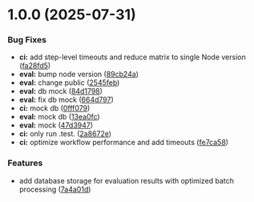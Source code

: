 # 1.0.0 (2025-07-31)


### Bug Fixes

* **ci:** add step-level timeouts and reduce matrix to single Node version ([fa28fd5](https://github.com/lilac-labs/eva/commit/fa28fd50909c90e010411be7768df6bfdb1111a9))
* **eval:** bump node version ([89cb24a](https://github.com/lilac-labs/eva/commit/89cb24af104f33f09f04f8d457e2c1d24e731c2f))
* **eval:** change public ([2545feb](https://github.com/lilac-labs/eva/commit/2545feb9bdb3768e6842d26eeec1c7d60c05e83a))
* **eval:** db mock ([84d1798](https://github.com/lilac-labs/eva/commit/84d1798761e15a3bdfde58b86c7d063d7478f557))
* **eval:** fix db mock ([664d797](https://github.com/lilac-labs/eva/commit/664d797040d0fe4ed10cbac7cb7b8c83ff64d5fe))
* **ci:** mock db ([0fff079](https://github.com/lilac-labs/eva/commit/0fff07938d01922024eed2e5628be87d1a38314f))
* **eval:** mock db ([13ea0fc](https://github.com/lilac-labs/eva/commit/13ea0fcdb34f3ae997a67acd315d81d9bff0caab))
* **eval:** mock ([47d3947](https://github.com/lilac-labs/eva/commit/47d39474746663724775cff595d171e18bd6d5a9))
* **ci:** only run .test. ([2a8672e](https://github.com/lilac-labs/eva/commit/2a8672e8a874c76391a5f114b5f229962c31cda0))
* **ci:** optimize workflow performance and add timeouts ([fe7ca58](https://github.com/lilac-labs/eva/commit/fe7ca585b6a3e40f057c5f161ad8fa970711667f))


### Features

* add database storage for evaluation results with optimized batch processing ([7a4a01d](https://github.com/lilac-labs/eva/commit/7a4a01d146471c3412aa72f98b7f678731ff510f))
